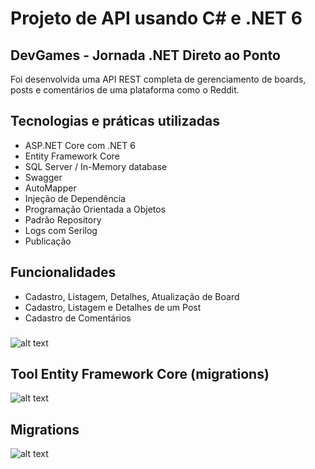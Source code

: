 # Projeto de API usando C# e .NET 6

## DevGames - Jornada .NET Direto ao Ponto

Foi desenvolvida uma API REST completa de gerenciamento de boards, posts e comentários de uma plataforma como o Reddit.

## Tecnologias e práticas utilizadas
- ASP.NET Core com .NET 6
- Entity Framework Core
- SQL Server / In-Memory database
- Swagger
- AutoMapper
- Injeção de Dependência
- Programação Orientada a Objetos
- Padrão Repository
- Logs com Serilog
- Publicação

## Funcionalidades
- Cadastro, Listagem, Detalhes, Atualização de Board
- Cadastro, Listagem e Detalhes de um Post
- Cadastro de Comentários

###

![alt text](https://raw.githubusercontent.com/samuel-oldra/Projeto-WebApi-DotNet-6/main/README_IMGS/swagger_ui.png)

## Tool Entity Framework Core (migrations)

![alt text](https://raw.githubusercontent.com/samuel-oldra/Projeto-WebApi-DotNet-6/main/README_IMGS/dotnet-ef.png)

## Migrations

![alt text](https://raw.githubusercontent.com/samuel-oldra/Projeto-WebApi-DotNet-6/main/README_IMGS/dotnet-ef%20migration%20and%20update.png)
